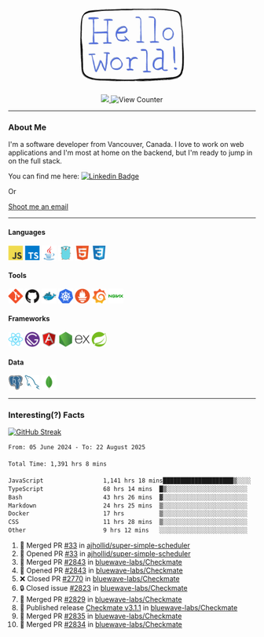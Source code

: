 <div align="center">
    <img src="./img/hello_world.webp" height="200px" width="">
    <div>
        <a href="https://www.linkedin.com/in/ajhollid">
            <img src="https://img.shields.io/badge/LinkedIn-blue"/>
        </a>
        <img src="https://komarev.com/ghpvc/?username=ajhollid&color=yellow" alt="View Counter">
    </div>
</div>

---

### About Me

I'm a software developer from Vancouver, Canada. I love to work on web applications and I'm most at home on the backend, but I'm ready to jump in on the full stack.

You can find me here: [![Linkedin Badge](https://img.shields.io/badge/-ajhollid-blue?style=flat&logo=Linkedin&logoColor=white)](https://www.linkedin.com/in/ajhollid)

Or

[Shoot me an email](mailto:ajhollid@gmail.com)

---

#### Languages

<div>
    <img src="./img/devicons/javascript-original.svg" width=30 height=30 alt="JavaScript">
    <img src="/img/devicons/typescript-original.svg" width=30 height=30 alt="TypeScript">
    <img src="./img/devicons/java-original.svg" width=30 height=30 alt="Java">
    <img src="./img/devicons/go-original.svg" width=30 height=30 alt="Golang">
    <img src="./img/devicons/html5-original.svg" width=30 height=30 alt="HTML 5">
    <img src="./img/devicons/css3-original.svg" width=30 height=30 alt="CSS 3">
</div>

#### Tools

<div>
    <img src="./img/devicons/git-original.svg" width=30 height=30 alt="Git">
    <img src="./img/devicons/github-original.svg" width=30 height=30 alt="Github">
    <img src="./img/devicons/docker-original.svg" width=30 
    height=30 alt="Docker">
    <img src="./img/devicons/kubernetes-original.svg" width=30 height=30 alt="K8">
    <img src="./img/devicons/prometheus-original.svg" width=30 height=30 alt="Prometheus">
    <img src="./img/devicons/grafana-original.svg" width=30 height=30 alt="Grafana">
    <img src="./img/devicons/nginx-original.svg" width=30 height=30 alt="Nginx">
</div>

#### Frameworks

<div>
    <img src="./img/devicons/react-original.svg" width=30 height=30 alt="React">
    <img src="./img/devicons/gatsby-original.svg" width=30 height=30 alt="Gatsby">
    <img src="./img/devicons/angularjs-original.svg" width=30 height=30 alt="AngularJS">
    <img src="./img/devicons/nodejs-original.svg" width=30 height=30 alt="NodeJS">
    <img src="./img/devicons/express-original.svg" width=30 height=30 alt="Express">
    <img src="./img/devicons/spring-original.svg" width=30 height=30 alt="Spring">
</div>

#### Data

<div>
    <img src="./img/devicons/postgresql-original.svg" width=30 height=30 alt="Postgresql">
    <img src="./img/devicons/mysql-original.svg" width=30 height=30 alt="Mysql">
    <img src="./img/devicons/mongodb-original.svg" width=30 height=30 alt="MongoDB">
</div>

---

### Interesting(?) Facts

[![GitHub Streak](http://github-readme-streak-stats.herokuapp.com?user=ajhollid)](https://git.io/streak-stats)

 <!--START_SECTION:waka-->

```txt
From: 05 June 2024 - To: 22 August 2025

Total Time: 1,391 hrs 8 mins

JavaScript                 1,141 hrs 18 mins████████████████████▒░░░░   81.50 %
TypeScript                 68 hrs 14 mins  █▒░░░░░░░░░░░░░░░░░░░░░░░   04.87 %
Bash                       43 hrs 26 mins  ▓░░░░░░░░░░░░░░░░░░░░░░░░   03.10 %
Markdown                   24 hrs 25 mins  ▒░░░░░░░░░░░░░░░░░░░░░░░░   01.74 %
Docker                     17 hrs          ▒░░░░░░░░░░░░░░░░░░░░░░░░   01.21 %
CSS                        11 hrs 28 mins  ▒░░░░░░░░░░░░░░░░░░░░░░░░   00.82 %
Other                      9 hrs 12 mins   ░░░░░░░░░░░░░░░░░░░░░░░░░   00.66 %
```

<!--END_SECTION:waka-->


<!--START_SECTION:activity-->
1. 🎉 Merged PR [#33](https://github.com/ajhollid/super-simple-scheduler/pull/33) in [ajhollid/super-simple-scheduler](https://github.com/ajhollid/super-simple-scheduler)
2. 💪 Opened PR [#33](https://github.com/ajhollid/super-simple-scheduler/pull/33) in [ajhollid/super-simple-scheduler](https://github.com/ajhollid/super-simple-scheduler)
3. 🎉 Merged PR [#2843](https://github.com/bluewave-labs/Checkmate/pull/2843) in [bluewave-labs/Checkmate](https://github.com/bluewave-labs/Checkmate)
4. 💪 Opened PR [#2843](https://github.com/bluewave-labs/Checkmate/pull/2843) in [bluewave-labs/Checkmate](https://github.com/bluewave-labs/Checkmate)
5. ❌ Closed PR [#2770](https://github.com/bluewave-labs/Checkmate/pull/2770) in [bluewave-labs/Checkmate](https://github.com/bluewave-labs/Checkmate)
6. 🔒 Closed issue [#2823](https://github.com/bluewave-labs/Checkmate/issues/2823) in [bluewave-labs/Checkmate](https://github.com/bluewave-labs/Checkmate)
7. 🎉 Merged PR [#2829](https://github.com/bluewave-labs/Checkmate/pull/2829) in [bluewave-labs/Checkmate](https://github.com/bluewave-labs/Checkmate)
8. 🚀 Published release [Checkmate v3.1.1](https://github.com/bluewave-labs/Checkmate/releases/tag/v3.1.1) in [bluewave-labs/Checkmate](https://github.com/bluewave-labs/Checkmate)
9. 🎉 Merged PR [#2835](https://github.com/bluewave-labs/Checkmate/pull/2835) in [bluewave-labs/Checkmate](https://github.com/bluewave-labs/Checkmate)
10. 🎉 Merged PR [#2834](https://github.com/bluewave-labs/Checkmate/pull/2834) in [bluewave-labs/Checkmate](https://github.com/bluewave-labs/Checkmate)
<!--END_SECTION:activity-->
